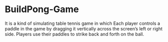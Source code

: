 # BuildPong-Game
It is a kind of simulating table tennis game in which Each player controls a paddle in the game by dragging it vertically across the screen’s left or right side. Players use their paddles to strike back and forth on the ball.
